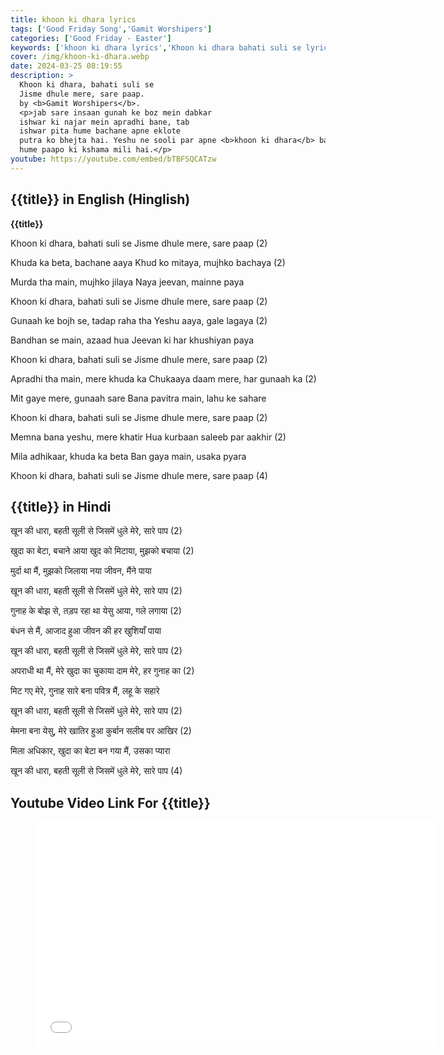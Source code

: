 ```yaml
---
title: khoon ki dhara lyrics
tags: ['Good Friday Song','Gamit Worshipers']
categories: ['Good Friday - Easter']
keywords: ['khoon ki dhara lyrics','Khoon ki dhara bahati suli se lyrics']
cover: /img/khoon-ki-dhara.webp
date: 2024-03-25 08:19:55
description: >
  Khoon ki dhara, bahati suli se
  Jisme dhule mere, sare paap.
  by <b>Gamit Worshipers</b>. 
  <p>jab sare insaan gunah ke boz mein dabkar
  ishwar ki najar mein apradhi bane, tab
  ishwar pita hume bachane apne eklote 
  putra ko bhejta hai. Yeshu ne sooli par apne <b>khoon ki dhara</b> baha ke hume paap se chhudaya hai, is tarah 
  hume paapo ki kshama mili hai.</p>
youtube: https://youtube.com/embed/bTBFSQCATzw
---
```

## {{title}} in English (Hinglish)
**{{title}}**

Khoon ki dhara, bahati suli se
Jisme dhule mere, sare paap (2)

Khuda ka beta, bachane aaya
Khud ko mitaya, mujhko bachaya (2)

Murda tha main, mujhko jilaya
Naya jeevan, mainne paya

Khoon ki dhara, bahati suli se
Jisme dhule mere, sare paap (2)

Gunaah ke bojh se, tadap raha tha
Yeshu aaya, gale lagaya (2)

Bandhan se main, azaad hua
Jeevan ki har khushiyan paya

Khoon ki dhara, bahati suli se
Jisme dhule mere, sare paap (2)

Apradhi tha main, mere khuda ka
Chukaaya daam mere, har gunaah ka (2)

Mit gaye mere, gunaah sare
Bana pavitra main, lahu ke sahare

Khoon ki dhara, bahati suli se
Jisme dhule mere, sare paap (2)

Memna bana yeshu, mere khatir
Hua kurbaan saleeb par aakhir (2)

Mila adhikaar, khuda ka beta
Ban gaya main, usaka pyara

Khoon ki dhara, bahati suli se
Jisme dhule mere, sare paap (4)


## {{title}} in Hindi
खून की धारा, बहती सूली से
जिसमें धुले मेरे, सारे पाप (2)

खुदा का बेटा, बचाने आया
खुद को मिटाया, मुझको बचाया (2)

मुर्दा था मैं, मुझको जिलाया
नया जीवन, मैंने पाया

खून की धारा, बहती सूली से
जिसमें धुले मेरे, सारे पाप (2)

गुनाह के बोझ से, तड़प रहा था
येसु आया, गले लगाया (2)

बंधन से मैं, आजाद हुआ
जीवन की हर खुशियाँ पाया

खून की धारा, बहती सूली से
जिसमें धुले मेरे, सारे पाप (2)

अपराधी था मैं, मेरे खुदा का
चुकाया दाम मेरे, हर गुनाह का (2)

मिट गए मेरे, गुनाह सारे
बना पवित्र मैं, लहू के सहारे

खून की धारा, बहती सूली से
जिसमें धुले मेरे, सारे पाप (2)

मेमना बना येसु, मेरे खातिर
हुआ कुर्बान सलीब पर आखिर (2)

मिला अधिकार, खुदा का बेटा
बन गया मैं, उसका प्यारा

खून की धारा, बहती सूली से
जिसमें धुले मेरे, सारे पाप (4)


## Youtube Video Link For {{title}}
<figure class="image is-16by9">
<iframe class="has-ratio" width="640" height="360"
src="{{youtube}}"
frameborder="0" allow="accelerometer; autoplay; clipboard-write; encrypted-media; gyroscope;" allowfullscreen></iframe>
</figure>

